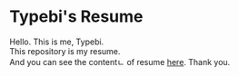 # Typebi's Resume

Hello. This is me, Typebi.  
This repository is my resume.  
And you can see the contentㄴ of resume [here](typebi.gq).
Thank you.

